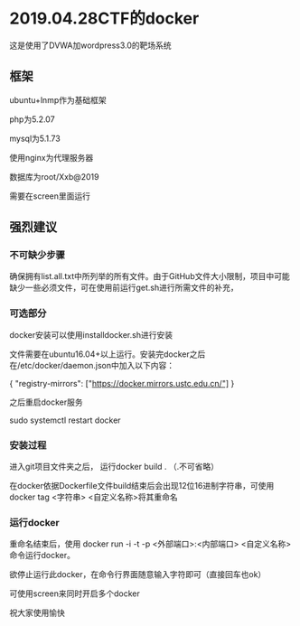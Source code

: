 # 2019.04.28CTF的docker
这是使用了DVWA加wordpress3.0的靶场系统
## 框架
ubuntu+lnmp作为基础框架

php为5.2.07

mysql为5.1.73

使用nginx为代理服务器

数据库为root/Xxb@2019

需要在screen里面运行

## 强烈建议
### 不可缺少步骤
确保拥有list.all.txt中所列举的所有文件。由于GitHub文件大小限制，项目中可能缺少一些必须文件，可在使用前运行get.sh进行所需文件的补充，

### 可选部分

docker安装可以使用installdocker.sh进行安装

文件需要在ubuntu16.04+以上运行。安装完docker之后在/etc/docker/daemon.json中加入以下内容：

{
  "registry-mirrors": ["https://docker.mirrors.ustc.edu.cn/"]
}

之后重启docker服务

sudo systemctl restart docker

### 安装过程

进入git项目文件夹之后， 运行docker build . （.不可省略）

在docker依据Dockerfile文件build结束后会出现12位16进制字符串，可使用 docker tag <字符串> <自定义名称>将其重命名

### 运行docker

重命名结束后，使用 docker run -i -t -p <外部端口>:<内部端口> <自定义名称> 命令运行docker。

欲停止运行此docker，在命令行界面随意输入字符即可（直接回车也ok）

可使用screen来同时开启多个docker

祝大家使用愉快
